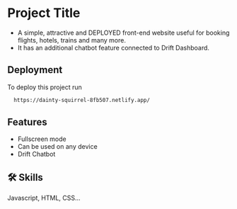 
# Project Title
- A simple, attractive and DEPLOYED front-end website useful for booking flights, hotels, trains and many more.
- It has an additional chatbot feature connected to Drift Dashboard.


## Deployment

To deploy this project run

```bash
  https://dainty-squirrel-8fb507.netlify.app/
```


## Features

- Fullscreen mode
- Can be used on any device
- Drift Chatbot


## 🛠 Skills
Javascript, HTML, CSS...

